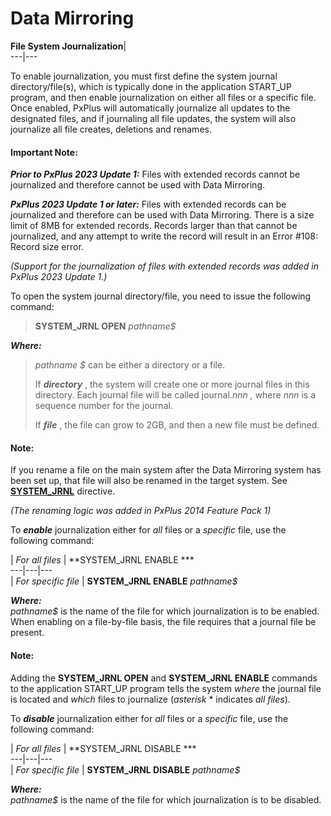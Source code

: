 # Data Mirroring  
  
**File System Journalization**|   
---|---  
  
To enable journalization, you must first define the system journal directory/file(s), which is typically done in the application START_UP program, and then enable journalization on either all files or a specific file. Once enabled, PxPlus will automatically journalize all updates to the designated files, and if journaling all file updates, the system will also journalize all file creates, deletions and renames.

#### **Important Note:**  
  
**_Prior to PxPlus 2023 Update 1:_** Files with extended records cannot be journalized and therefore cannot be used with Data Mirroring.  
  
**_PxPlus 2023 Update 1 or later:_** Files with extended records can be journalized and therefore can be used with Data Mirroring. There is a size limit of 8MB for extended records. Records larger than that cannot be journalized, and any attempt to write the record will result in an Error #108: Record size error.  
  
_(Support for the journalization of files with extended records was added in PxPlus 2023 Update 1.)_

To open the system journal directory/file, you need to issue the following command:

> **SYSTEM_JRNL OPEN**  _pathname$_

**_Where:_**

> _pathname_ _$_ can be either a directory or a file.  
>   
>  If **_directory_** , the system will create one or more journal files in this directory. Each journal file will be called journal._nnn_ _,_ where _nnn_ is a sequence number for the journal.  
>   
>  If **_file_** , the file can grow to 2GB, and then a new file must be defined.

#### **Note:**  
If you rename a file on the main system after the Data Mirroring system has been set up, that file will also be renamed in the target system. See **[SYSTEM_JRNL](../directives/system_jrnl.md)** directive.  
  
_(The renaming logic was added in PxPlus 2014 Feature Pack 1)_

To **_enable_** journalization either for _all_ files or a _specific_ file, use the following command:

|  _For all files_ |  **SYSTEM_JRNL ENABLE ***  
---|---|---  
|  _For specific file_ |  **SYSTEM_JRNL ENABLE**  _pathname$_  
  
**_Where:_**  
_pathname$_ is the name of the file for which journalization is to be enabled. When enabling on a file-by-file basis, the file requires that a journal file be present.  
  
#### **Note:**  
Adding the **SYSTEM_JRNL OPEN** and **SYSTEM_JRNL ENABLE** commands to the application START_UP program tells the system _where_ the journal file is located and _which_ files to journalize (_asterisk_ * indicates _all files_).

To **_disable_** journalization either for _all_ files or a _specific_ file, use the following command:

|  _For all files_ |  **SYSTEM_JRNL DISABLE ***  
---|---|---  
|  _For specific file_ |  **SYSTEM_JRNL DISABLE**  _pathname$_  
  
**_Where:_**  
_pathname$_ is the name of the file for which journalization is to be disabled.
